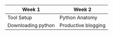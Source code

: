 | Week 1  | Week 2 |
| ------------- | ------------- |
| Tool Setup  | Python Anatomy  |
| Downloading python  | Productive blogging  |
